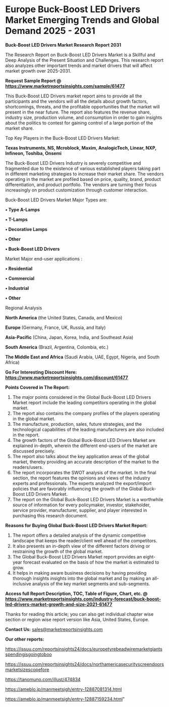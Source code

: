 # Europe Buck-Boost LED Drivers Market Emerging Trends and Global Demand 2025 - 2031

<strong>Buck-Boost LED Drivers Market Research Report 2031</strong>

The Research Report on Buck-Boost LED Drivers Market is a Skillful and Deep Analysis of the Present Situation and Challenges. This research report also analyzes other important trends and market drivers that will affect market growth over 2025-2031.

<strong>Request Sample Report @ <a href=https://www.marketreportsinsights.com/sample/61477>https://www.marketreportsinsights.com/sample/61477</a></strong>

This Buck-Boost LED Drivers market report aims to provide all the participants and the vendors will all the details about growth factors, shortcomings, threats, and the profitable opportunities that the market will present in the near future. The report also features the revenue share, industry size, production volume, and consumption in order to gain insights about the politics to contest for gaining control of a large portion of the market share.

Top Key Players in the Buck-Boost LED Drivers Market:

<strong>Texas Instruments, NS, Mcroblock, Maxim, AnalogicTech, Linear, NXP, Infineon, Toshiba, Onsemi</strong>

The Buck-Boost LED Drivers Industry is severely competitive and fragmented due to the existence of various established players taking part in different marketing strategies to increase their market share. The vendors operating in the market are profiled based on price, quality, brand, product differentiation, and product portfolio. The vendors are turning their focus increasingly on product customization through customer interaction.

Buck-Boost LED Drivers Market Major Types are:

<strong>• Type A-Lamps

• T-Lamps

• Decorative Lamps

• Other

• Buck-Boost LED Drivers</strong>

Market Major end-user applications :

<strong>• Residential

• Commercial

• Industrial

• Other</strong>

Regional Analysis

</u><strong><b>North America</b></strong> (the United States, Canada, and Mexico)

<strong><b>Europe </b></strong>(Germany, France, UK, Russia, and Italy)

<strong><b>Asia-Pacific</b></strong> (China, Japan, Korea, India, and Southeast Asia)

<strong><b>South America</b></strong> (Brazil, Argentina, Colombia, etc.)

<strong><b>The Middle East and Africa</b></strong> (Saudi Arabia, UAE, Egypt, Nigeria, and South Africa)

<strong>Go For Interesting Discount Here: <a href=https://www.marketreportsinsights.com/discount/61477>https://www.marketreportsinsights.com/discount/61477</a></strong>

<strong>Points Covered in The Report:</strong>
<ol>
  <li>The major points considered in the Global Buck-Boost LED Drivers Market report include the leading competitors operating in the global market.</li>
  <li>The report also contains the company profiles of the players operating in the global market.</li>
  <li>The manufacture, production, sales, future strategies, and the technological capabilities of the leading manufacturers are also included in the report.</li>
  <li>The growth factors of the Global Buck-Boost LED Drivers Market are explained in-depth, wherein the different end-users of the market are discussed precisely.</li>
  <li>The report also talks about the key application areas of the global market, thereby providing an accurate description of the market to the readers/users.</li>
  <li>The report incorporates the SWOT analysis of the market. In the final section, the report features the opinions and views of the industry experts and professionals. The experts analyzed the export/import policies that are favorably influencing the growth of the Global Buck-Boost LED Drivers Market.</li>
  <li>The report on the Global Buck-Boost LED Drivers Market is a worthwhile source of information for every policymaker, investor, stakeholder, service provider, manufacturer, supplier, and player interested in purchasing this research document.</li>
</ol>
<strong>Reasons for Buying Global Buck-Boost LED Drivers Market Report:</strong>

<ol>
  <li>The report offers a detailed analysis of the dynamic competitive landscape that keeps the reader/client well ahead of the competitors.</li>
  <li>It also presents an in-depth view of the different factors driving or restraining the growth of the global market.</li>
  <li>The Global Buck-Boost LED Drivers Market report provides an eight-year forecast evaluated on the basis of how the market is estimated to grow.</li>
  <li>It helps in making aware business decisions by having providing thorough insights insights into the global market and by making an all-inclusive analysis of the key market segments and sub-segments.</li>
</ol>
<strong>Access full Report Description, TOC, Table of Figure, Chart, etc. @ <a href=https://www.marketreportsinsights.com/industry-forecast/buck-boost-led-drivers-market-growth-and-size-2021-61477>https://www.marketreportsinsights.com/industry-forecast/buck-boost-led-drivers-market-growth-and-size-2021-61477</a></strong>


Thanks for reading this article; you can also get individual chapter wise section or region wise report version like Asia, United States, Europe.

<strong>Contact Us:</strong>
sales@marketreportsinsights.com

<strong>Our other reports:</strong>

<a href=https://issuu.com/reportsinsights24/docs/europetyrebeadwiremarketgiantsspendingisgoingtoboo>https://issuu.com/reportsinsights24/docs/europetyrebeadwiremarketgiantsspendingisgoingtoboo</a>

<a href=https://issuu.com/reportsinsights24/docs/northamericasecurityscreendoorsmarketsizescopefore>https://issuu.com/reportsinsights24/docs/northamericasecurityscreendoorsmarketsizescopefore</a>

<a href=https://tanomuno.com/illust/474834>https://tanomuno.com/illust/474834</a>

<a href=https://ameblo.jp/manmeetsigh/entry-12887081314.html>https://ameblo.jp/manmeetsigh/entry-12887081314.html</a>

<a href=https://ameblo.jp/manmeetsigh/entry-12887159234.html>https://ameblo.jp/manmeetsigh/entry-12887159234.html</a>"
